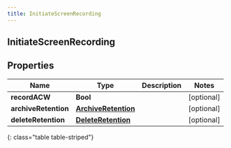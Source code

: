 ```yaml
---
title: InitiateScreenRecording
---
```

## InitiateScreenRecording

## Properties

|Name | Type | Description | Notes|
|------------ | ------------- | ------------- | -------------|
| **recordACW** | **Bool** |  | [optional] |
| **archiveRetention** | [**ArchiveRetention**](ArchiveRetention.html) |  | [optional] |
| **deleteRetention** | [**DeleteRetention**](DeleteRetention.html) |  | [optional] |
{: class="table table-striped"}


